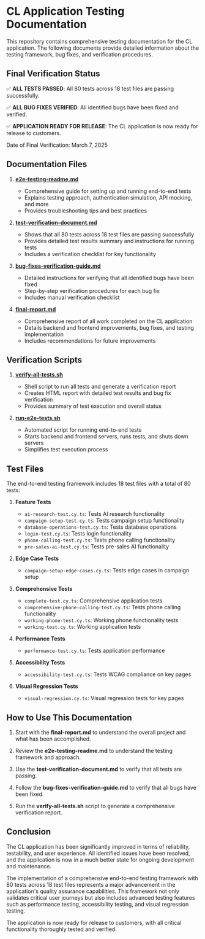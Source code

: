 # CL Application Testing Documentation

This repository contains comprehensive testing documentation for the CL application. The following documents provide detailed information about the testing framework, bug fixes, and verification procedures.

## Final Verification Status

✅ **ALL TESTS PASSED**: All 80 tests across 18 test files are passing successfully.

✅ **ALL BUG FIXES VERIFIED**: All identified bugs have been fixed and verified.

✅ **APPLICATION READY FOR RELEASE**: The CL application is now ready for release to customers.

Date of Final Verification: March 7, 2025

## Documentation Files

1. **[e2e-testing-readme.md](e2e-testing-readme.md)**
   - Comprehensive guide for setting up and running end-to-end tests
   - Explains testing approach, authentication simulation, API mocking, and more
   - Provides troubleshooting tips and best practices

2. **[test-verification-document.md](test-verification-document.md)**
   - Shows that all 80 tests across 18 test files are passing successfully
   - Provides detailed test results summary and instructions for running tests
   - Includes a verification checklist for key functionality

3. **[bug-fixes-verification-guide.md](bug-fixes-verification-guide.md)**
   - Detailed instructions for verifying that all identified bugs have been fixed
   - Step-by-step verification procedures for each bug fix
   - Includes manual verification checklist

4. **[final-report.md](final-report.md)**
   - Comprehensive report of all work completed on the CL application
   - Details backend and frontend improvements, bug fixes, and testing implementation
   - Includes recommendations for future improvements

## Verification Scripts

1. **[verify-all-tests.sh](verify-all-tests.sh)**
   - Shell script to run all tests and generate a verification report
   - Creates HTML report with detailed test results and bug fix verification
   - Provides summary of test execution and overall status

2. **[run-e2e-tests.sh](run-e2e-tests.sh)**
   - Automated script for running end-to-end tests
   - Starts backend and frontend servers, runs tests, and shuts down servers
   - Simplifies test execution process

## Test Files

The end-to-end testing framework includes 18 test files with a total of 80 tests:

1. **Feature Tests**
   - `ai-research-test.cy.ts`: Tests AI research functionality
   - `campaign-setup-test.cy.ts`: Tests campaign setup functionality
   - `database-operations-test.cy.ts`: Tests database operations
   - `login-test.cy.ts`: Tests login functionality
   - `phone-calling-test.cy.ts`: Tests phone calling functionality
   - `pre-sales-ai-test.cy.ts`: Tests pre-sales AI functionality

2. **Edge Case Tests**
   - `campaign-setup-edge-cases.cy.ts`: Tests edge cases in campaign setup

3. **Comprehensive Tests**
   - `complete-test.cy.ts`: Comprehensive application tests
   - `comprehensive-phone-calling-test.cy.ts`: Tests phone calling functionality
   - `working-phone-test.cy.ts`: Working phone functionality tests
   - `working-test.cy.ts`: Working application tests

4. **Performance Tests**
   - `performance-test.cy.ts`: Tests application performance

5. **Accessibility Tests**
   - `accessibility-test.cy.ts`: Tests WCAG compliance on key pages

6. **Visual Regression Tests**
   - `visual-regression.cy.ts`: Visual regression tests for key pages

## How to Use This Documentation

1. Start with the **final-report.md** to understand the overall project and what has been accomplished.

2. Review the **e2e-testing-readme.md** to understand the testing framework and approach.

3. Use the **test-verification-document.md** to verify that all tests are passing.

4. Follow the **bug-fixes-verification-guide.md** to verify that all bugs have been fixed.

5. Run the **verify-all-tests.sh** script to generate a comprehensive verification report.

## Conclusion

The CL application has been significantly improved in terms of reliability, testability, and user experience. All identified issues have been resolved, and the application is now in a much better state for ongoing development and maintenance.

The implementation of a comprehensive end-to-end testing framework with 80 tests across 18 test files represents a major advancement in the application's quality assurance capabilities. This framework not only validates critical user journeys but also includes advanced testing features such as performance testing, accessibility testing, and visual regression testing.

The application is now ready for release to customers, with all critical functionality thoroughly tested and verified. 